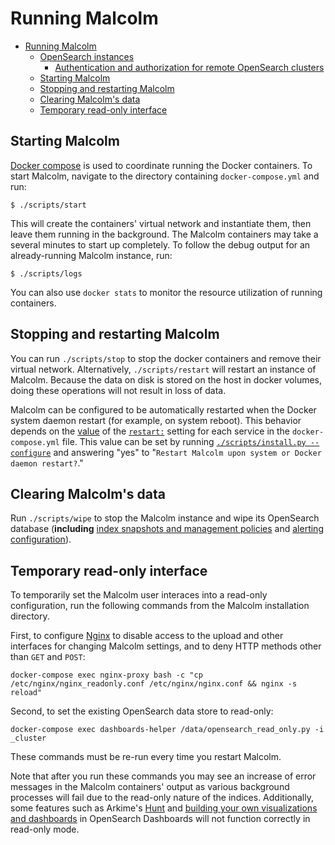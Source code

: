 # <a name="Running"></a>Running Malcolm

* [Running Malcolm](#Running)
    - [OpenSearch instances](opensearch-instances.md#OpenSearchInstance)
        + [Authentication and authorization for remote OpenSearch clusters](opensearch-instances.md#OpenSearchAuth)
    - [Starting Malcolm](#Starting)
    - [Stopping and restarting Malcolm](#StopAndRestart)
    - [Clearing Malcolm's data](#Wipe)
    - [Temporary read-only interface](#ReadOnlyUI)

## <a name="Starting"></a>Starting Malcolm

[Docker compose](https://docs.docker.com/compose/) is used to coordinate running the Docker containers. To start Malcolm, navigate to the directory containing `docker-compose.yml` and run:
```
$ ./scripts/start
```
This will create the containers' virtual network and instantiate them, then leave them running in the background. The Malcolm containers may take a several minutes to start up completely. To follow the debug output for an already-running Malcolm instance, run:
```
$ ./scripts/logs
```
You can also use `docker stats` to monitor the resource utilization of running containers.

## <a name="StopAndRestart"></a>Stopping and restarting Malcolm

You can run `./scripts/stop` to stop the docker containers and remove their virtual network. Alternatively, `./scripts/restart` will restart an instance of Malcolm. Because the data on disk is stored on the host in docker volumes, doing these operations will not result in loss of data. 

Malcolm can be configured to be automatically restarted when the Docker system daemon restart (for example, on system reboot). This behavior depends on the [value](https://docs.docker.com/config/containers/start-containers-automatically/) of the [`restart:`](https://docs.docker.com/compose/compose-file/#restart) setting for each service in the `docker-compose.yml` file. This value can be set by running [`./scripts/install.py --configure`](malcolm-config.md#ConfigAndTuning) and answering "yes" to "`Restart Malcolm upon system or Docker daemon restart?`."

## <a name="Wipe"></a>Clearing Malcolm's data

Run `./scripts/wipe` to stop the Malcolm instance and wipe its OpenSearch database (**including** [index snapshots and management policies](index-management.md#IndexManagement) and [alerting configuration](alerting.md#Alerting)).

## <a name="ReadOnlyUI"></a>Temporary read-only interface

To temporarily set the Malcolm user interaces into a read-only configuration, run the following commands from the Malcolm installation directory.

First, to configure [Nginx](https://nginx.org/) to disable access to the upload and other interfaces for changing Malcolm settings, and to deny HTTP methods other than `GET` and `POST`:

```
docker-compose exec nginx-proxy bash -c "cp /etc/nginx/nginx_readonly.conf /etc/nginx/nginx.conf && nginx -s reload"
```

Second, to set the existing OpenSearch data store to read-only:

```
docker-compose exec dashboards-helper /data/opensearch_read_only.py -i _cluster
```

These commands must be re-run every time you restart Malcolm.

Note that after you run these commands you may see an increase of error messages in the Malcolm containers' output as various background processes will fail due to the read-only nature of the indices. Additionally, some features such as Arkime's [Hunt](arkime.md#ArkimeHunt) and [building your own visualizations and dashboards](dashboards.md#BuildDashboard) in OpenSearch Dashboards will not function correctly in read-only mode.